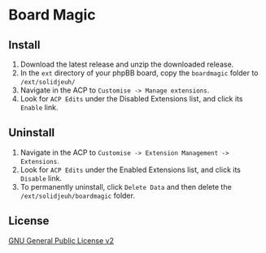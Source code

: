 # Board Magic

## Install
1. Download the latest release and unzip the downloaded release.
2. In the `ext` directory of your phpBB board, copy the `boardmagic` folder to `/ext/solidjeuh/`
3. Navigate in the ACP to `Customise -> Manage extensions`.
4. Look for `ACP Edits` under the Disabled Extensions list, and click its `Enable` link.

## Uninstall
1. Navigate in the ACP to `Customise -> Extension Management -> Extensions`.
2. Look for `ACP Edits` under the Enabled Extensions list, and click its `Disable` link.
3. To permanently uninstall, click `Delete Data` and then delete the `/ext/solidjeuh/boardmagic` folder.

## License
[GNU General Public License v2](http://opensource.org/licenses/GPL-2.0)
